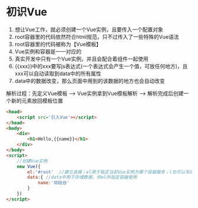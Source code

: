 # 初识Vue

1. 想让Vue工作，就必须创建一个Vue实例，且要传入一个配置对象
2. root容器里的代码依然符合html规范，只不过传入了一些特殊的Vue语法
3. root容器里的代码被称为【Vue模板】
4. Vue实例和容器是一一对应的
5. 真实开发中只有一个Vue实例，并且会配合着组件一起使用
6. {{xxx}}中的xxx要写js表达式(一个表达式会产生一个值，可放任何地方)，且xxx可以自动读取到data中的所有属性
7. data中的数据改变，那么页面中用到的该数据的地方也会自动改变

解析过程：先定义Vue模板 ——>  Vue实例拿到Vue模板解析 ——> 解析完成后创建一个新的元素放回模板位置

```html
<head>
    <script src='引入Vue'></script>
</head>
<body>
    <div>
        <h1>Hello,{{name}}</h1>
    </div>
</body>
<script>
    //创建Vue实例
	new Vue({
        el:'#root'  //建立连接；el用于指定当前Vue实例为哪个容器服务；(也可以写成document.get...)
        data:{ //data中用于存储数据，供el所指定容器使用
        	name:'尚硅谷'
    	}
    })
</script>
```

